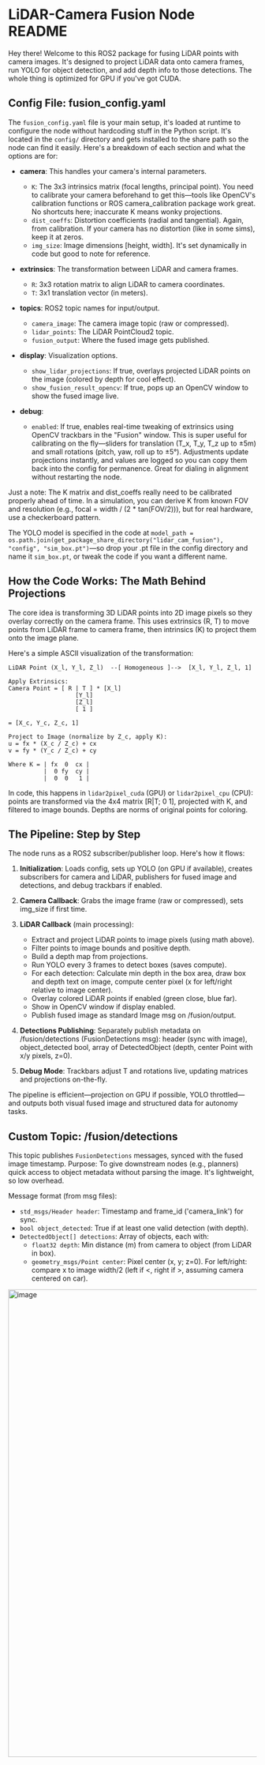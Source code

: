 # LiDAR-Camera Fusion Node README

Hey there! Welcome to this ROS2 package for fusing LiDAR points with camera images. It's designed to project LiDAR data onto camera frames, run YOLO for object detection, and add depth info to those detections. The whole thing is optimized for GPU if you've got CUDA.
## Config File: fusion_config.yaml

The `fusion_config.yaml` file is your main setup, it's loaded at runtime to configure the node without hardcoding stuff in the Python script. It's located in the `config/` directory and gets installed to the share path so the node can find it easily. Here's a breakdown of each section and what the options are for:

- **camera**: This handles your camera's internal parameters.
  - `K`: The 3x3 intrinsics matrix (focal lengths, principal point). You need to calibrate your camera beforehand to get this—tools like OpenCV's calibration functions or ROS camera_calibration package work great. No shortcuts here; inaccurate K means wonky projections.
  - `dist_coeffs`: Distortion coefficients (radial and tangential). Again, from calibration. If your camera has no distortion (like in some sims), keep it at zeros.
  - `img_size`: Image dimensions [height, width]. It's set dynamically in code but good to note for reference.

- **extrinsics**: The transformation between LiDAR and camera frames.
  - `R`: 3x3 rotation matrix to align LiDAR to camera coordinates.
  - `T`: 3x1 translation vector (in meters).

- **topics**: ROS2 topic names for input/output.
  - `camera_image`: The camera image topic (raw or compressed).
  - `lidar_points`: The LiDAR PointCloud2 topic.
  - `fusion_output`: Where the fused image gets published.

- **display**: Visualization options.
  - `show_lidar_projections`: If true, overlays projected LiDAR points on the image (colored by depth for cool effect).
  - `show_fusion_result_opencv`: If true, pops up an OpenCV window to show the fused image live.

- **debug**: 
  - `enabled`: If true, enables real-time tweaking of extrinsics using OpenCV trackbars in the "Fusion" window. This is super useful for calibrating on the fly—sliders for translation (T_x, T_y, T_z up to ±5m) and small rotations (pitch, yaw, roll up to ±5°). Adjustments update projections instantly, and values are logged so you can copy them back into the config for permanence. Great for dialing in alignment without restarting the node.

Just a note: The K matrix and dist_coeffs really need to be calibrated properly ahead of time. In a simulation, you can derive K from known FOV and resolution (e.g., focal = width / (2 * tan(FOV/2))), but for real hardware, use a checkerboard pattern.

The YOLO model is specified in the code at `model_path = os.path.join(get_package_share_directory("lidar_cam_fusion"), "config", "sim_box.pt")`—so drop your .pt file in the config directory and name it `sim_box.pt`, or tweak the code if you want a different name.

## How the Code Works: The Math Behind Projections

The core idea is transforming 3D LiDAR points into 2D image pixels so they overlay correctly on the camera frame. This uses extrinsics (R, T) to move points from LiDAR frame to camera frame, then intrinsics (K) to project them onto the image plane.

Here's a simple ASCII visualization of the transformation:

```
LiDAR Point (X_l, Y_l, Z_l)  --[ Homogeneous ]-->  [X_l, Y_l, Z_l, 1]

Apply Extrinsics:
Camera Point = [ R | T ] * [X_l]
                   [Y_l]
                   [Z_l]
                   [ 1 ]

= [X_c, Y_c, Z_c, 1]

Project to Image (normalize by Z_c, apply K):
u = fx * (X_c / Z_c) + cx
v = fy * (Y_c / Z_c) + cy

Where K = | fx  0  cx |
          |  0 fy  cy |
          |  0  0   1 |
```

In code, this happens in `lidar2pixel_cuda` (GPU) or `lidar2pixel_cpu` (CPU): points are transformed via the 4x4 matrix [R|T; 0 1], projected with K, and filtered to image bounds. Depths are norms of original points for coloring.

## The Pipeline: Step by Step

The node runs as a ROS2 subscriber/publisher loop. Here's how it flows:

1. **Initialization**: Loads config, sets up YOLO (on GPU if available), creates subscribers for camera and LiDAR, publishers for fused image and detections, and debug trackbars if enabled.

2. **Camera Callback**: Grabs the image frame (raw or compressed), sets img_size if first time.

3. **LiDAR Callback** (main processing):
   - Extract and project LiDAR points to image pixels (using math above).
   - Filter points to image bounds and positive depth.
   - Build a depth map from projections.
   - Run YOLO every 3 frames to detect boxes (saves compute).
   - For each detection: Calculate min depth in the box area, draw box and depth text on image, compute center pixel (x for left/right relative to image center).
   - Overlay colored LiDAR points if enabled (green close, blue far).
   - Show in OpenCV window if display enabled.
   - Publish fused image as standard Image msg on /fusion/output.

4. **Detections Publishing**: Separately publish metadata on /fusion/detections (FusionDetections msg): header (sync with image), object_detected bool, array of DetectedObject (depth, center Point with x/y pixels, z=0).

5. **Debug Mode**: Trackbars adjust T and rotations live, updating matrices and projections on-the-fly.

The pipeline is efficient—projection on GPU if possible, YOLO throttled—and outputs both visual fused image and structured data for autonomy tasks.

## Custom Topic: /fusion/detections

This topic publishes `FusionDetections` messages, synced with the fused image timestamp. Purpose: To give downstream nodes (e.g., planners) quick access to object metadata without parsing the image. It's lightweight, so low overhead.

Message format (from msg files):
- `std_msgs/Header header`: Timestamp and frame_id ('camera_link') for sync.
- `bool object_detected`: True if at least one valid detection (with depth).
- `DetectedObject[] detections`: Array of objects, each with:
  - `float32 depth`: Min distance (m) from camera to object (from LiDAR in box).
  - `geometry_msgs/Point center`: Pixel center (x, y; z=0). For left/right: compare x to image width/2 (left if <, right if >, assuming camera centered on car).



<img width="1754" height="947" alt="image" src="https://github.com/user-attachments/assets/8b30c3e8-7a7b-4401-ae9d-bdde90f38543" />
